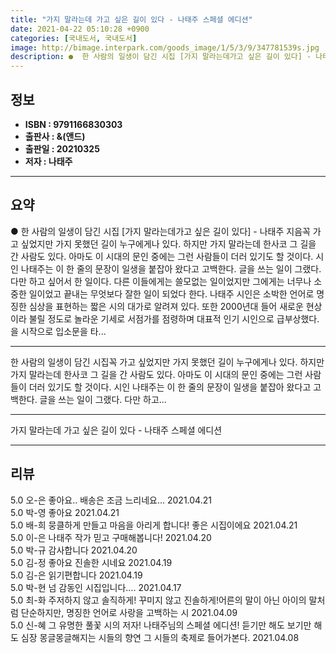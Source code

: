 ```yaml
---
title: "가지 말라는데 가고 싶은 길이 있다 - 나태주 스페셜 에디션"
date: 2021-04-22 05:10:28 +0900
categories: [국내도서, 국내도서]
image: http://bimage.interpark.com/goods_image/1/5/3/9/347781539s.jpg
description: ●  한 사람의 일생이 담긴 시집 [가지 말라는데가고 싶은 길이 있다] - 나태주 지음꼭 가고 싶었지만 가지 못했던 길이 누구에게나 있다. 하지만 가지 말라는데 한사코 그 길을 간 사람도 있다. 아마도 이 시대의 문인 중에는 그런 사람들이 더러 있기도 할 것이다. 시인 나태주는 이 한 줄의 문장이 일생을
---
```


## **정보**

- **ISBN : 9791166830303**
- **출판사 : &(앤드)**
- **출판일 : 20210325**
- **저자 : 나태주**

------



## **요약**

●  한 사람의 일생이 담긴 시집 [가지 말라는데가고 싶은 길이 있다] - 나태주 지음꼭 가고 싶었지만 가지 못했던 길이 누구에게나 있다. 하지만 가지 말라는데 한사코 그 길을 간 사람도 있다. 아마도 이 시대의 문인 중에는 그런 사람들이 더러 있기도 할 것이다. 시인 나태주는 이 한 줄의 문장이 일생을 붙잡아 왔다고 고백한다. 글을 쓰는 일이 그랬다. 다만 하고 싶어서 한 일이다. 다른 이들에게는 쓸모없는 일이었지만 그에게는 너무나 소중한 일이었고 끝내는 무엇보다 잘한 일이 되었다 한다. 나태주 시인은 소박한 언어로 명징한 심상을 표현하는 짧은 시의 대가로 알려져 있다. 또한 2000년대 들어 새로운 현상이라 불릴 정도로 놀라운 기세로 서점가를 점령하며 대표적 인기 시인으로 급부상했다. 을 시작으로 입소문을 타...

------

한 사람의 일생이 담긴 시집꼭 가고 싶었지만 가지 못했던 길이 누구에게나 있다. 하지만 가지 말라는데 한사코 그 길을 간 사람도 있다. 아마도 이 시대의 문인 중에는 그런 사람들이 더러 있기도 할 것이다. 시인 나태주는 이 한 줄의 문장이 일생을 붙잡아 왔다고 고백한다. 글을 쓰는 일이 그랬다. 다만 하고... 

------


가지 말라는데 가고 싶은 길이 있다 - 나태주 스페셜 에디션 

------


## **리뷰** 

5.0 오-은 좋아요.. 배송은 조금 느리네요... 2021.04.21 <br/>5.0 박-영 좋아요 2021.04.21 <br/>5.0 배-희 뭉클하게 만들고 마음을 아리게 합니다! 좋은 시집이에요 2021.04.21 <br/>5.0 이-은 나태주 작가 믿고 구매해봅니다! 2021.04.20 <br/>5.0 박-규 감사합니다 2021.04.20 <br/>5.0 김-정 좋아요 
진솔한 시네요 2021.04.19 <br/>5.0 김-은 읽기편합니다 2021.04.19 <br/>5.0 박-현 넘 감동인 시집입니다.... 2021.04.17 <br/>5.0 최-화 주저하지 않고 솔직하게! 꾸미지 않고 진솔하게!어른의 말이 아닌 아이의 말처럼 단순하지만, 명징한 언어로 사랑을 고백하는 시 2021.04.09 <br/>5.0 신-혜 그 유명한 풀꽃 시의 저자! 나태주님의 스페셜 에디션! 듣기만 해도 보기만 해도 심장 몽글몽글해지는 시들의 향연 그 시들의 축제로 들어가본다. 2021.04.08 <br/>
